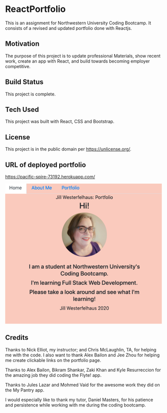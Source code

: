 # ReactPortfolio

This is an assignment for Northwestern University Coding Bootcamp. It consists of a revised and updated portfolio done with Reactjs.

## Motivation
The purpose of this project is to update professional Materials, show recent work, create an app with React, and build towards becoming employer competitive.

## Build Status
This project is complete.

## Tech Used
This project was built with React, CSS and Bootstrap. 

## License
This project is in the public domain per https://unlicense.org/.  

## URL of deployed portfolio

https://pacific-spire-73192.herokuapp.com/

![home page portfolio](./portfolio/public/images/home%20page%20portfolio.png)


## Credits

Thanks to Nick Elliot, my instructor; and Chris McLaughlin, TA, for helping me with the code.  I also want to thank Alex Bailon and Jee Zhou for helping me create clickable links on the portfolio page. 

Thanks to Alex Bailon, Bikram Shankar, Zaki Khan and Kyle Resurreccion for the amazing job they did coding the Flyte! app.

Thanks to Jules Lazar and Mohmed Vaid for the awesome work they did on the My Pantry app.

I would especially like to thank my tutor, Daniel Masters, for his patience and persistence while working with me during the coding bootcamp. 
